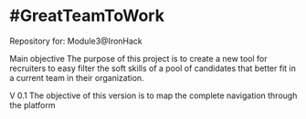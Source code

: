 # #GreatTeamToWork
Repository for: Module3@IronHack

Main objective
The purpose of this project is to create a new tool for recruiters to easy filter the soft skills of a pool of candidates that better fit in a current team in their organization.

V 0.1
The objective of this version is to map the complete navigation through the platform
